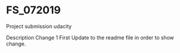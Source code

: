 # FS_072019
Project submission udacity

Description Change 1
First Update to the readme file in order to show change.
